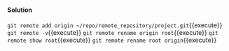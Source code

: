 #### Solution


`git remote add origin ~/repo/remote_repository/project.git`{{execute}}
`git remote -v`{{execute}}
`git remote rename origin root`{{execute}}
`git remote show root`{{execute}}
`git remote rename root origin`{{execute}}

